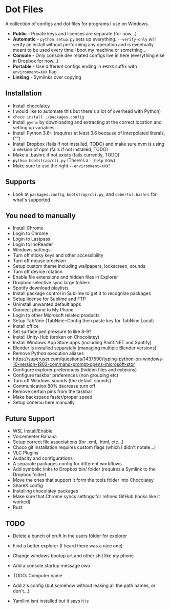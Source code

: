 # Dot Files

A collection of configs and dot files for programs I use on Windows.

* **Public** - Private keys and licenses are separate (for now...)
* **Automatic** - `python setup.py` sets up everything. `--verify-only` will verify an install without performing any operation and is eventually meant to be used every time I boot my machine or something...
* **Console** - Only console dev related configs live in here (everything else in Dropbox for now...)
* **Portable** - Use different configs ending in `##XXX` suffix with `--environment=XXX` flag
* **Linking** - Symlinks over copying

## Installation
* [Install chocolatey](https://chocolatey.org/docs/installation)
 * I would like to automate this but there's a lot of overhead with Python)
* `choco install ./packages.config`
* Install `pyenv` by downloading and extracting at the correct location and setting up variables
* Install Python 3.6+ (requires at least 3.6 because of interpolated literals, f"")
* Install Dropbox (fails if not installed, TODO) and make sure nvm is using a version of npm (fails if not installed, TODO)
* Make a .bashrc if not exists (fails currently, TODO)
* `python bootstrap/cli.py` (There's a `--help` now)
 * Make sure to use the right `--environment=XXX`!

## Supports
* Look at `packages.config`, `bootstrap/cli.py`, and `cobertos.bashrc` for what's supported

## You need to manually
* Install Chrome
 * Login to Chrome
 * Login to Lastpass
 * Login to InoReader
* Windows settings
 * Turn off sticky keys and other accessibility
 * Turn off mouse precision
 * Setup custom theme including wallpapers, lockscreen, sounds
 * Turn off device rotation
 * Enable file extensions and hidden files in Explorer
* Dropbox selective sync large folders
* Spotify download playlists
* Install package control in Sublime to get it to recognize packages
* Setup license for Sublime and FTP
* Uninstall unwanted default apps
* Connect phone to My Phone
* Login to other Microsoft related products
* Setup TabNine (TabNine::Config then paste key for TabNine Local)
* Install office
* Set surface pen pressure to like 8-9?
* Install Unity-Hub (broken on Chocolatey)
* Install Windows App Store apps (including Paint.NET and Spotify)
* Blender is installed separately (managing multiple Blender versions)
* Remove Python execution aliases
 * https://superuser.com/questions/1437590/typing-python-on-windows-10-version-1903-command-prompt-opens-microsoft-stor
* Configure explorer preferences (hidden files and exteions)
* Configure taskbar preferences (non grouping etc)
* Turn off Windows sounds (the default sounds)
* Communication 80% decrease turn off 
* Remove certain pins from the taskbar
* Make backspace faster/proper speed
* Setup conemu here manually

## Future Support
* WSL Install/Enable
* Voicemeeter Banana
* Setup correct file associations (for .xml, .html, etc...)
* Choco git installation requires custom flags (which I didn't notate...)
* VLC Plugins
* Audacity and configurations
* A separate packages.config for different workflows
* Add symbolic links to Dropbox bin/ folder (requires a Symlink to the Dropbox folder)
 * Move the ones that support it form the tools folder into Chocolatey
* ShareX config
* Installing chocolatey packages
* Make sure that Chrome syncs settings for refined GitHub (looks like it worked)
* Rust

## TODO
* Delete a bunch of cruft in the users folder for explorer
* Find a better explorer (I heard there was a nice one)
* Change windows bootup art and other shit like my phone
* Add a console startup message owo
* TODO: Computer name
* Add z's config (but somehow without leaking all the path names, or don't...)

* Yamllint isnt installed but it says it is